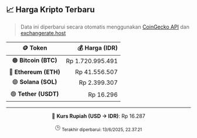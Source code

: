 

<!-- HARGA_KRIPTO -->
## 📈 Harga Kripto Terbaru

> Data ini diperbarui secara otomatis menggunakan [CoinGecko API](https://www.coingecko.com/) dan [exchangerate.host](https://exchangerate.host/)

<div align="center">

| 🪙 Token | 💰 Harga (IDR) |
|:------:|---------------:|
| 🟠 **Bitcoin (BTC)**   | Rp 1.720.995.491 |
| 🔵 **Ethereum (ETH)**  | Rp 41.556.507 |
| 🟣 **Solana (SOL)**    | Rp 2.399.307 |
| 🟢 **Tether (USDT)**   | Rp 16.296 |

---

💱 **Kurs Rupiah (USD → IDR)**: Rp 16.287

🕒 <sub>Terakhir diperbarui: 13/6/2025, 22.37.21</sub>

</div>
<!-- /HARGA_KRIPTO -->